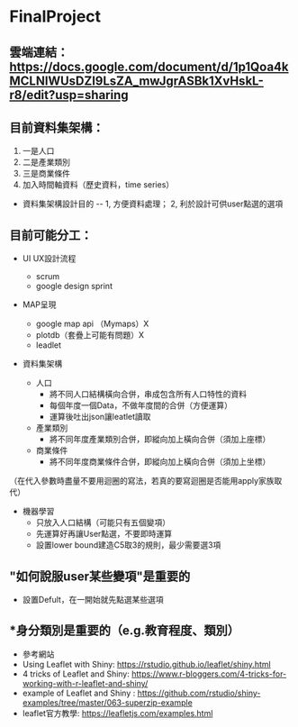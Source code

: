 # FinalProject
## 雲端連結：https://docs.google.com/document/d/1p1Qoa4kMCLNlWUsDZI9LsZA_mwJgrASBk1XvHskL-r8/edit?usp=sharing

## 目前資料集架構：
1. 一是人口
2. 二是產業類別
3. 三是商業條件
4. 加入時間軸資料（歷史資料，time series）
* 資料集架構設計目的 -- 1, 方便資料處理； 2, 利於設計可供user點選的選項

## 目前可能分工：
* UI UX設計流程
  * scrum 
  * google design sprint

* MAP呈現
  * google map api （Mymaps）X
  * plotdb（套疊上可能有問題）X
  * leadlet 
  
* 資料集架構
  * 人口
    * 將不同人口結構橫向合併，串成包含所有人口特性的資料
    * 每個年度一個Data，不做年度間的合併（方便運算）
    * 運算後吐出json讓leatlet讀取
  * 產業類別
    * 將不同年度產業類別合併，即縱向加上橫向合併（須加上座標）
  * 商業條件
    * 將不同年度商業條件合併，即縱向加上橫向合併（須加上坐標）

（在代入參數時盡量不要用迴圈的寫法，若真的要寫迴圈是否能用apply家族取代）

* 機器學習
  * 只放入人口結構（可能只有五個變項）
  * 先運算好再讓User點選，不要即時運算
  * 設置lower bound建造C5取3的規則，最少需要選3項

## "如何說服user某些變項"是重要的
* 設置Defult，在一開始就先點選某些選項
## *身分類別是重要的（e.g.教育程度、類別）

* 參考網站
 * Using Leaflet with Shiny: https://rstudio.github.io/leaflet/shiny.html
 * 4 tricks of Leaflet and Shiny: https://www.r-bloggers.com/4-tricks-for-working-with-r-leaflet-and-shiny/
 * example of Leaflet and Shiny : https://github.com/rstudio/shiny-examples/tree/master/063-superzip-example
 * leaflet官方教學: https://leafletjs.com/examples.html
